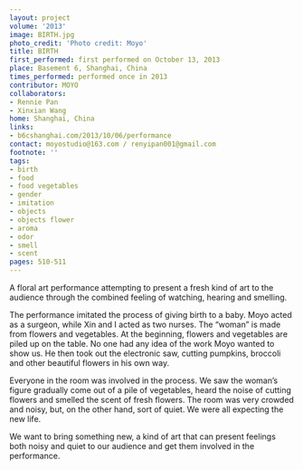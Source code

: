 ```yaml
---
layout: project
volume: '2013'
image: BIRTH.jpg
photo_credit: 'Photo credit: Moyo'
title: BIRTH
first_performed: first performed on October 13, 2013
place: Basement 6, Shanghai, China
times_performed: performed once in 2013
contributor: MOYO
collaborators:
- Rennie Pan
- Xinxian Wang
home: Shanghai, China
links:
- b6cshanghai.com/2013/10/06/performance
contact: moyostudio@163.com / renyipan001@gmail.com
footnote: ''
tags:
- birth
- food
- food vegetables
- gender
- imitation
- objects
- objects flower
- aroma
- odor
- smell
- scent
pages: 510-511
---
```


A floral art performance attempting to present a fresh kind of art to the audience through the combined feeling of watching, hearing and smelling.

The performance imitated the process of giving birth to a baby. Moyo acted as a surgeon, while Xin and I acted as two nurses. The “woman” is made from flowers and vegetables. At the beginning, flowers and vegetables are piled up on the table. No one had any idea of the work Moyo wanted to show us. He then took out the electronic saw, cutting pumpkins, broccoli and other beautiful flowers in his own way.

Everyone in the room was involved in the process. We saw the woman’s figure gradually come out of a pile of vegetables, heard the noise of cutting flowers and smelled the scent of fresh flowers. The room was very crowded and noisy, but, on the other hand, sort of quiet. We were all expecting the new life.

We want to bring something new, a kind of art that can present feelings both noisy and quiet to our audience and get them involved in the performance.
